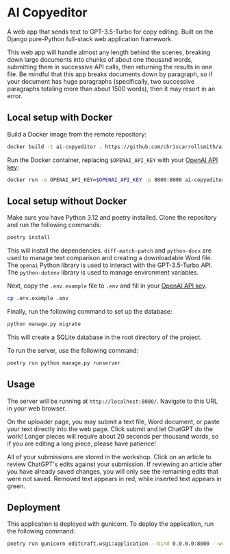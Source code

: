 # AI Copyeditor
A web app that sends text to GPT-3.5-Turbo for copy editing. Built on the Django pure-Python full-stack web application framework.

This web app will handle almost any length behind the scenes, breaking down large documents into chunks of about one thousand words, submitting them in successive API calls, then returning the results in one file. Be mindful that this app breaks documents down by paragraph, so if your document has huge paragraphs (specifically, two successive paragraphs totaling more than about 1500 words), then it may resort in an error. 

## Local setup with Docker

Build a Docker image from the remote repository:

```bash
docker build -t ai-copyeditor . https://github.com/chriscarrollsmith/ai-copyeditor.git
```

Run the Docker container, replacing `$OPENAI_API_KEY` with your [OpenAI API key](https://platform.openai.com/account/api-keys/):

```bash
docker run -e OPENAI_API_KEY=$OPENAI_API_KEY -p 8000:8000 ai-copyeditor
```

## Local setup without Docker

Make sure you have Python 3.12 and poetry installed. Clone the repository and run the following commands:

```bash
poetry install
```

This will install the dependencies. `diff-match-patch` and `python-docx` are used to manage text comparison and creating a downloadable Word file. The `openai` Python library is used to interact with the GPT-3.5-Turbo API. The `python-dotenv` library is used to manage environment variables.

Next, copy the `.env.example` file to `.env` and fill in your [OpenAI API key](https://platform.openai.com/account/api-keys/).

```bash
cp .env.example .env
```

Finally, run the following command to set up the database:

```bash
python manage.py migrate
```

This will create a SQLite database in the root directory of the project.

To run the server, use the following command:

```bash
poetry run python manage.py runserver
```

## Usage

The server will be running at `http://localhost:8000/`. Navigate to this URL in your web browser.

On the uploader page, you may submit a text file, Word document, or paste your text directly into the web page. Click submit and let ChatGPT do the work! Longer pieces will require about 20 seconds per thousand words, so if you are editing a long piece, please have patience!

All of your submissions are stored in the workshop. Click on an article to review ChatGPT's edits against your submission. If reviewing an article after you have already saved changes, you will only see the remaining edits that were not saved. Removed text appears in red, while inserted text appears in green.

## Deployment

This application is deployed with gunicorn. To deploy the application, run the following command:

```bash
poetry run gunicorn editcraft.wsgi:application --bind 0.0.0.0:8000 --workers 4
```
